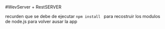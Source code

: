 #WevServer + RestSERVER

recurden que se debe de ejecutar ```npm install ``` para recostruir los modulos de
node.js para volver ausar la app